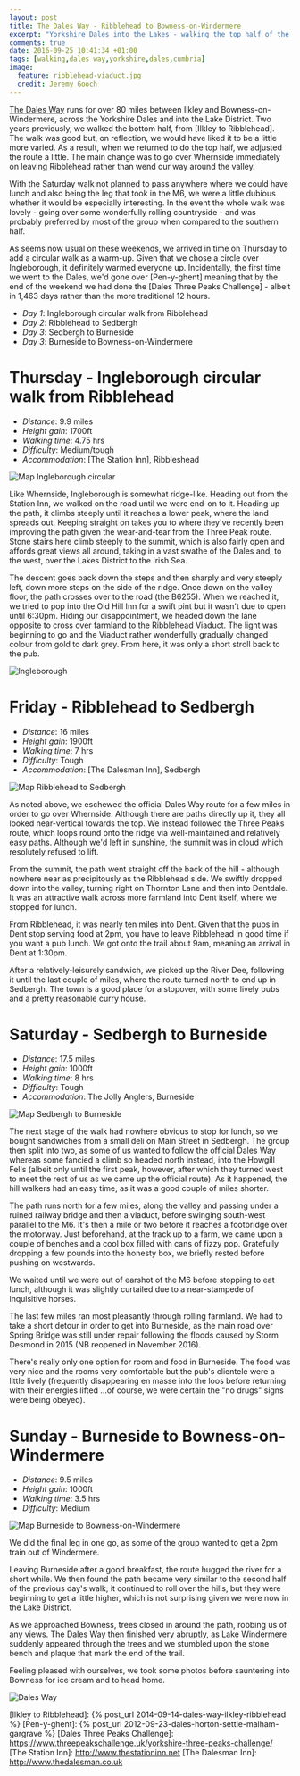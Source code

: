 ```yaml
---
layout: post
title: The Dales Way - Ribblehead to Bowness-on-Windermere
excerpt: "Yorkshire Dales into the Lakes - walking the top half of the Dales Way"
comments: true
date: 2016-09-25 10:41:34 +01:00
tags: [walking,dales way,yorkshire,dales,cumbria]
image:
  feature: ribblehead-viaduct.jpg
  credit: Jeremy Gooch
---
```


[The Dales Way] runs for over 80 miles between Ilkley and Bowness-on-Windermere, across the Yorkshire Dales and into the Lake District.  Two years previously, we walked the bottom half, from [Ilkley to Ribblehead].  The walk was good but, on reflection, we would have liked it to be a little more varied.  As a result, when we returned to do the top half, we adjusted the route a little.  The main change was to go over Whernside immediately on leaving Ribblehead rather than wend our way around the valley.

With the Saturday walk not planned to pass anywhere where we could have lunch and also being the leg that took in the M6, we were a little dubious whether it would be especially interesting.  In the event the whole walk was lovely - going over some wonderfully rolling countryside - and  was probably preferred by most of the group when compared to the southern half.

As seems now usual on these weekends, we arrived in time on Thursday to add a circular walk as a warm-up.  Given that we chose a circle over Ingleborough, it definitely warmed everyone up.  Incidentally, the first time we went to the Dales, we'd gone over [Pen-y-ghent] meaning that by the end of the weekend we had done the [Dales Three Peaks Challenge] - albeit in 1,463 days rather than the more traditional 12 hours.

- *Day 1*: Ingleborough circular walk from Ribblehead
- *Day 2*: Ribblehead to Sedbergh
- *Day 3*: Sedbergh to Burneside
- *Day 3*: Burneside to Bowness-on-Windermere


# Thursday - Ingleborough circular walk from Ribblehead

- *Distance*: 9.9 miles
- *Height gain*: 1700ft
- *Walking time*: 4.75 hrs
- *Difficulty*: Medium/tough
- *Accommodation*: [The Station Inn], Ribbleshead

![Map Ingleborough circular](/images/map-Ingleborough-circular.png)

Like Whernside, Ingleborough is somewhat ridge-like.  Heading out from the Station Inn, we walked on the road until we were end-on to it.  Heading up the path, it climbs steeply until it reaches a lower peak, where the land spreads out.  Keeping straight on takes you to where they've recently been improving the path given the wear-and-tear from the Three Peak route.  Stone stairs here climb steeply to the summit, which is also fairly open and affords great views all around, taking in a vast swathe of the Dales and, to the west, over the Lakes District to the Irish Sea.

The descent goes back down the steps and then sharply and very steeply left, down more steps on the side of the ridge.  Once down on the valley floor, the path crosses over to the road (the B6255).  When we reached it, we tried to pop into the Old Hill Inn for a swift pint but it wasn't due to open until 6:30pm.  Hiding our disappointment, we headed down the lane opposite to cross over farmland to the Ribblehead Viaduct.  The light was beginning to go and the Viaduct rather wonderfully gradually changed colour from gold to dark grey.  From here, it was only a short stroll back to the pub.

![Ingleborough](/images/ingleborough.jpg)


# Friday - Ribblehead to Sedbergh

- *Distance*: 16 miles
- *Height gain*: 1900ft
- *Walking time*: 7 hrs
- *Difficulty*: Tough
- *Accommodation*: [The Dalesman Inn], Sedbergh

![Map Ribblehead to Sedbergh](/images/map-ribblehead-sedbergh.png)

As noted above, we eschewed the official Dales Way route for a few miles in order to go over Whernside.  Although there are paths directly up it, they all looked near-vertical towards the top.  We instead followed the Three Peaks route, which loops round onto the ridge via well-maintained and relatively easy paths.  Although we'd left in sunshine, the summit was in cloud which resolutely refused to lift.

From the summit, the path went straight off the back of the hill - although nowhere near as precipitously as the Ribblehead side.  We swiftly dropped down into the valley, turning right on Thornton Lane and then into Dentdale.  It was an attractive walk across more farmland into Dent itself, where we stopped for lunch.

From Ribblehead, it was nearly ten miles into Dent.  Given that the pubs in Dent stop serving food at 2pm, you have to leave Ribblehead in good time if you want a pub lunch.  We got onto the trail about 9am, meaning an arrival in Dent at 1:30pm.

After a relatively-leisurely sandwich, we picked up the River Dee, following it until the last couple of miles, where the route turned north to end up in Sedbergh.  The town is a good place for a stopover, with some lively pubs and a pretty reasonable curry house.


# Saturday - Sedbergh to Burneside

- *Distance*: 17.5 miles
- *Height gain*: 1000ft
- *Walking time*: 8 hrs
- *Difficulty*: Tough
- *Accommodation*: The Jolly Anglers, Burneside

![Map Sedbergh to Burneside](/images/map-sedbergh-burneside.png)

The next stage of the walk had nowhere obvious to stop for lunch, so we bought sandwiches from a small deli on Main Street in Sedbergh.  The group then split into two, as some of us wanted to follow the official Dales Way whereas some fancied a climb so headed north instead, into the Howgill Fells (albeit only until the first peak, however, after which they turned west to meet the rest of us as we came up the official route).  As it happened, the hill walkers had an easy time, as it was a good couple of miles shorter.

The path runs north for a few miles, along the valley and passing under a ruined railway bridge and then a viaduct, before swinging south-west parallel to the M6.  It's then a mile or two before it reaches a footbridge over the motorway.  Just beforehand, at the track up to a farm, we came upon a couple of benches and a cool box filled with cans of fizzy pop.  Gratefully dropping a few pounds into the honesty box, we briefly rested before pushing on westwards.

We waited until we were out of earshot of the M6 before stopping to eat lunch, although it was slightly curtailed due to a near-stampede of inquisitive horses.

The last few miles ran most pleasantly through rolling farmland.  We had to take a short detour in order to get into Burneside, as the main road over Spring Bridge was still under repair following the floods caused by Storm Desmond in 2015 (NB reopened in November 2016).

There's really only one option for room and food in Burneside.  The food was very nice and the rooms very comfortable but the pub's clientele were a little lively (frequently disappearing en masse into the loos before returning with their energies lifted ...of course, we were certain the "no drugs" signs were being obeyed).


# Sunday - Burneside to Bowness-on-Windermere

- *Distance*: 9.5 miles
- *Height gain*: 1000ft
- *Walking time*: 3.5 hrs
- *Difficulty*: Medium

![Map Burneside to Bowness-on-Windermere](/images/map-burneside-bowness-windermere.png)

We did the final leg in one go, as some of the group wanted to get a 2pm train out of Windermere.

Leaving Burneside after a good breakfast, the route hugged the river for a short while.  We then found the path became very similar to the second half of the previous day's walk; it continued to roll over the hills, but they were beginning to get a little higher, which is not surprising given we were now in the Lake District.

As we approached Bowness, trees closed in around the path, robbing us of any views.  The Dales Way then finished very abruptly, as Lake Windermere suddenly appeared through the trees and we stumbled upon the stone bench and plaque that mark the end of the trail.

Feeling pleased with ourselves, we took some photos before sauntering into Bowness for ice cream and to head home.

![Dales Way](/images/dales-way.jpg)


[The Dales Way]: http://www.dalesway.org/
[Ilkley to Ribblehead]: {% post_url 2014-09-14-dales-way-ilkley-ribblehead %}
[Pen-y-ghent]: {% post_url 2012-09-23-dales-horton-settle-malham-gargrave %}
[Dales Three Peaks Challenge]: https://www.threepeakschallenge.uk/yorkshire-three-peaks-challenge/
[The Station Inn]: http://www.thestationinn.net
[The Dalesman Inn]: http://www.thedalesman.co.uk
